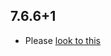 ## 7.6.6+1

- Please [look to this](https://dooboolab.github.io/flutter_sound/book/CHANGELOG.html)

